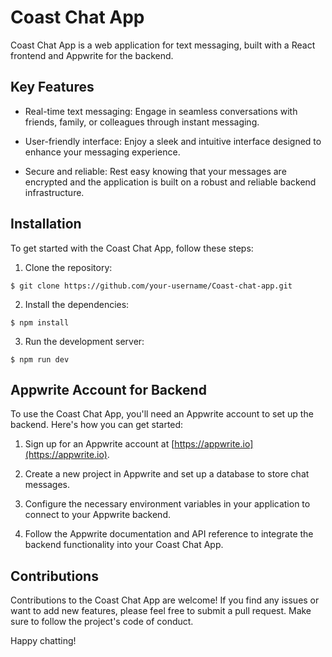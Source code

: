 # Coast Chat App

Coast Chat App is a web application for text messaging, built with a React frontend and Appwrite for the backend.

## Key Features
- Real-time text messaging: Engage in seamless conversations with friends, family, or colleagues through instant messaging.

- User-friendly interface: Enjoy a sleek and intuitive interface designed to enhance your messaging experience.

- Secure and reliable: Rest easy knowing that your messages are encrypted and the application is built on a robust and reliable backend infrastructure.


## Installation
To get started with the Coast Chat App, follow these steps:

1. Clone the repository:

```
$ git clone https://github.com/your-username/Coast-chat-app.git
```

2. Install the dependencies:

```
$ npm install
```

3. Run the development server:

```
$ npm run dev
```

## Appwrite Account for Backend

To use the Coast Chat App, you'll need an Appwrite account to set up the backend. Here's how you can get started:

1. Sign up for an Appwrite account at [https://appwrite.io](https://appwrite.io).

2. Create a new project in Appwrite and set up a database to store chat messages.

3. Configure the necessary environment variables in your application to connect to your Appwrite backend.

4. Follow the Appwrite documentation and API reference to integrate the backend functionality into your Coast Chat App.

## Contributions
Contributions to the Coast Chat App are welcome! If you find any issues or want to add new features, please feel free to submit a pull request. Make sure to follow the project's code of conduct.


Happy chatting!

